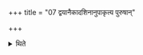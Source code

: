+++
title = "07 द्वयानैकादशिनानुपाकृत्य पुरुषान्"

+++

<details><summary>थिते</summary>

द्वयानैकादशिनानुपाकृत्य पुरुषान् ७
</details>
